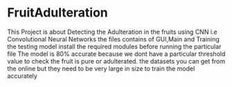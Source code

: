 # FruitAdulteration


This Project is about Detecting the Adulteration in the fruits using CNN i.e Convolutional Neural Networks
the files contains of GUI,Main and Training the testing model 
install the required modules before running the particular file
The model is 80% accurate because we dont have a particular threshold value to check the fruit is pure or adulterated.
the datasets you can get from the online but they need to be very large in size to train the model accurately
